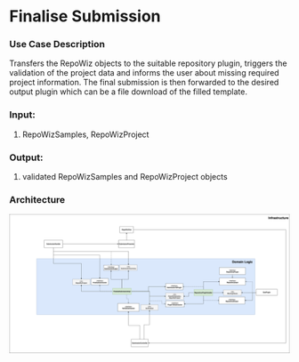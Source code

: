 # Finalise Submission

### Use Case Description

Transfers the RepoWiz objects to the suitable repository plugin, triggers the validation of the project data and informs the user about missing required project
information.
The final submission is then forwarded to the desired output plugin which can be a file download of the filled template.	

### Input:
1. RepoWizSamples, RepoWizProject

### Output:
1. validated RepoWizSamples and RepoWizProject objects

### Architecture
![architecture](architecture-FinaliseSubmission.png)

